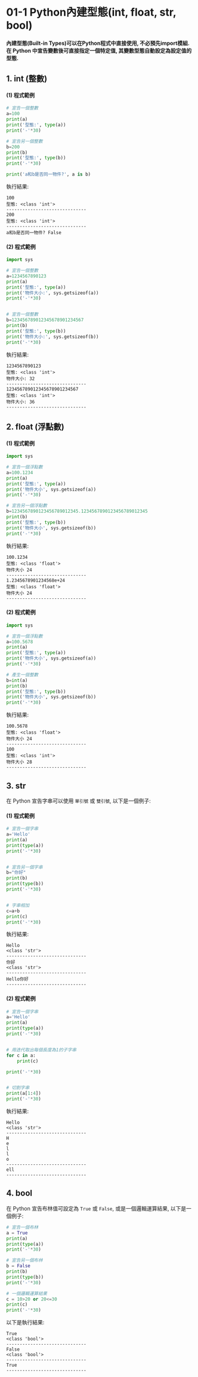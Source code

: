 # 01-1 Python內建型態(int, float, str, bool)

#### 內建型態(Built-in Types)可以在Python程式中直接使用, 不必預先import模組. 在 Python 中宣告變數後可直接指定一個特定值, 其變數型態自動設定為設定值的型態. 


## 1. int (整數)

#### (1) 程式範例
```python
# 宣告一個整數
a=100
print(a)
print('型態:', type(a))
print('-'*30)

# 宣告另一個整數
b=200
print(b)
print('型態:', type(b))
print('-'*30)

print('a和b是否同一物件?', a is b)
```

執行結果:
```
100
型態: <class 'int'>
------------------------------
200
型態: <class 'int'>
------------------------------
a和b是否同一物件? False
```

#### (2) 程式範例
```python
import sys

# 宣告一個整數
a=1234567890123
print(a)
print('型態:', type(a))
print('物件大小:', sys.getsizeof(a))
print('-'*30)


# 宣告一個整數
b=123456789012345678901234567
print(b)
print('型態:', type(b))
print('物件大小:', sys.getsizeof(b))
print('-'*30)
```

執行結果:
```
1234567890123
型態: <class 'int'>
物件大小: 32
------------------------------
123456789012345678901234567
型態: <class 'int'>
物件大小: 36
------------------------------
```


## 2. float (浮點數)

#### (1) 程式範例
```python
import sys

# 宣告一個浮點數
a=100.1234
print(a)
print('型態:', type(a))
print('物件大小', sys.getsizeof(a))
print('-'*30)

# 宣告另一個浮點數
b=1234567890123456789012345.1234567890123456789012345
print(b)
print('型態:', type(b))
print('物件大小', sys.getsizeof(b))
print('-'*30)
```

執行結果:
```
100.1234
型態: <class 'float'>
物件大小 24
------------------------------
1.2345678901234568e+24
型態: <class 'float'>
物件大小 24
------------------------------
```

#### (2) 程式範例
```python
import sys

# 宣告一個浮點數
a=100.5678
print(a)
print('型態:', type(a))
print('物件大小', sys.getsizeof(a))
print('-'*30)

# 產生一個整數
b=int(a)
print(b)
print('型態:', type(b))
print('物件大小', sys.getsizeof(b))
print('-'*30)
```

執行結果:
```
100.5678
型態: <class 'float'>
物件大小 24
------------------------------
100
型態: <class 'int'>
物件大小 28
------------------------------
```



## 3. str

在 Python 宣告字串可以使用 `單引號` 或 `雙引號`, 以下是一個例子:

#### (1) 程式範例
```python
# 宣告一個字串
a='Hello'
print(a)
print(type(a))
print('-'*30)


# 宣告另一個字串
b="你好"
print(b)
print(type(b))
print('-'*30)


# 字串相加
c=a+b
print(c)
print('-'*30)
```

執行結果:
```
Hello
<class 'str'>
------------------------------
你好
<class 'str'>
------------------------------
Hello你好
------------------------------
```

#### (2) 程式範例
```python
# 宣告一個字串
a='Hello'
print(a)
print(type(a))
print('-'*30)


# 用迭代取出每個長度為1的子字串
for c in a:
    print(c)

print('-'*30)


# 切割字串
print(a[1:4])
print('-'*30)
```

執行結果:
```
Hello
<class 'str'>
------------------------------
H
e
l
l
o
------------------------------
ell
------------------------------
```


## 4. bool

在 Python 宣告布林值可設定為 `True` 或 `False`, 或是一個邏輯運算結果, 以下是一個例子:

```python
# 宣告一個布林
a = True
print(a)
print(type(a))
print('-'*30)

# 宣告另一個布林
b = False
print(b)
print(type(b))
print('-'*30)

# 一個邏輯運算結果
c = 10>20 or 20<=30
print(c)
print('-'*30)
```

以下是執行結果:
```
True
<class 'bool'>
------------------------------
False
<class 'bool'>
------------------------------
True
------------------------------
```
